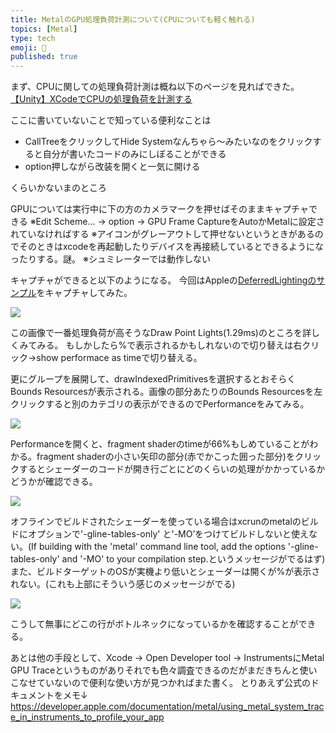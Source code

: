 ```yaml
---
title: MetalのGPU処理負荷計測について(CPUについても軽く触れる)
topics: [Metal]
type: tech
emoji: 📝
published: true
---
```

まず、CPUに関しての処理負荷計測は概ね以下のページを見ればできた。
[【Unity】XCodeでCPUの処理負荷を計測する](https://light11.hatenadiary.com/entry/2019/10/20/032721)

ここに書いていないことで知っている便利なことは

- CallTreeをクリックしてHide Systemなんちゃら〜みたいなのをクリックすると自分が書いたコードのみにしぼることができる
- option押しながら改装を開くと一気に開ける

くらいかないまのところ


GPUについては実行中に下の方のカメラマークを押せばそのままキャプチャできる
※Edit Scheme… → option → GPU Frame CaptureをAutoかMetalに設定されていなければする
※アイコンがグレーアウトして押せないというときがあるのでそのときはxcodeを再起動したりデバイスを再接続しているとできるようになったりする。謎。
※シュミレーターでは動作しない

キャプチャができると以下のようになる。
今回はAppleの[DeferredLightingのサンプル](https://developer.apple.com/documentation/metal/rendering_a_scene_with_deferred_lighting)をキャプチャしてみた。


![](https://paper-attachments.dropbox.com/s_942E4D3B3B068B71EC63C5F83B949BABCC7A62B38BC5411181D9564C087C0B72_1596460271917_+2020-08-03+22.10.43.png)


この画像で一番処理負荷が高そうなDraw Point Lights(1.29ms)のところを詳しくみてみる。
もしかしたら%で表示されるかもしれないので切り替えは右クリック→show performace as timeで切り替える。

更にグループを展開して、drawIndexedPrimitivesを選択するとおそらくBounds Resourcesが表示される。画像の部分あたりのBounds Resourcesを左クリックすると別のカテゴリの表示ができるのでPerformanceをみてみる。


![](https://paper-attachments.dropbox.com/s_942E4D3B3B068B71EC63C5F83B949BABCC7A62B38BC5411181D9564C087C0B72_1596460755364_+2020-08-03+22.15.21.png)



Performanceを開くと、fragment shaderのtimeが66%もしめていることがわかる。fragment shaderの小さい矢印の部分(赤でかこった囲った部分)をクリックするとシェーダーのコードが開き行ごとにどのくらいの処理がかかっているかどうかが確認できる。

![](https://paper-attachments.dropbox.com/s_942E4D3B3B068B71EC63C5F83B949BABCC7A62B38BC5411181D9564C087C0B72_1596461639457_+2020-08-03+22.18.38.png)


オフラインでビルドされたシェーダーを使っている場合はxcrunのmetalのビルドにオプションで'-gline-tables-only' と'-MO’をつけてビルドしないと使えない。(If building with the 'metal' command line tool, add the options '-gline-tables-only' and '-MO' to your compilation step.というメッセージがでるはず)また、ビルドターゲットのOSが実機より低いとシェーダーは開くが%が表示されない。(これも上部にそういう感じのメッセージがでる)


![](https://paper-attachments.dropbox.com/s_942E4D3B3B068B71EC63C5F83B949BABCC7A62B38BC5411181D9564C087C0B72_1596461725071_+2020-08-03+22.22.21.png)


こうして無事にどこの行がボトルネックになっているかを確認することができる。

あとは他の手段として、Xcode → Open Developer tool → InstrumentsにMetal GPU Traceというものがありそれでも色々調査できるのだがまだきちんと使いこなせていないので便利な使い方が見つかればまた書く。
とりあえず公式のドキュメントをメモ↓
https://developer.apple.com/documentation/metal/using_metal_system_trace_in_instruments_to_profile_your_app

